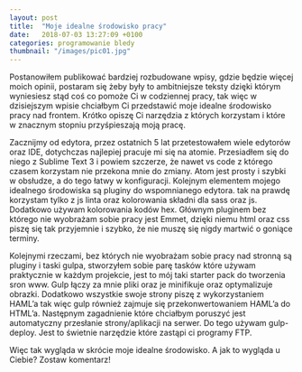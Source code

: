 ```yaml
---
layout: post
title:  "Moje idealne środowisko pracy"
date:   2018-07-03 13:27:09 +0100
categories: programowanie bledy
thumbnail: "/images/pic01.jpg"
---
```



Postanowiłem publikować bardziej rozbudowane wpisy, gdzie będzie więcej moich opinii, postaram się żeby były to ambitniejsze teksty dzięki którym wyniesiesz stąd coś co pomoże Ci w codziennej pracy, tak więc w dzisiejszym wpisie chciałbym Ci przedstawić moje idealne środowisko pracy nad frontem. Krótko opiszę Ci narzędzia z których korzystam i które w znacznym stopniu przyśpieszają moją pracę.

Zacznijmy od edytora, przez ostatnich 5 lat przetestowałem wiele edytorów oraz IDE, dotychczas najlepiej pracuje mi się na atomie. Przesiadłem się do niego z Sublime Text 3 i powiem szczerze, że nawet vs code z którego czasem korzystam nie przekona mnie do zmiany. Atom jest prosty i szybki w obsłudze, a do tego łatwy w konfiguracji. Kolejnym elementem mojego idealnego środowiska są pluginy do wspomnianego edytora. tak na prawdę korzystam tylko z js linta oraz kolorowania składni dla sass oraz js. Dodatkowo używam kolorowania kodów hex. Głównym pluginem bez którego nie wyobrażam sobie pracy jest Emmet, dzięki niemu html oraz css piszę się tak przyjemnie i szybko, że nie muszę się nigdy martwić o goniące terminy.

Kolejnymi rzeczami, bez których nie wyobrażam sobie pracy nad stronną są pluginy i taski gulpa, stworzyłem sobie parę tasków które używam praktycznie w każdym projekcie, jest to mój taki starter pack do tworzenia sron www. Gulp łączy za mnie pliki oraz je minifikuje oraz optymalizuje obrazki. Dodatkowo wszystkie swoje strony piszę z wykorzystaniem HAML’a tak więc gulp również zajmuje się przekonwertowaniem HAML’a do HTML’a. Następnym zagadnienie które chciałbym poruszyć jest automatyczny przesłanie strony/aplikacji na serwer. Do tego używam gulp-deploy. Jest to świetnie narzędzie które zastąpi ci programy FTP.

Więc tak wygląda w skrócie moje idealne środowisko. A jak to wygląda u Ciebie? Zostaw komentarz!
